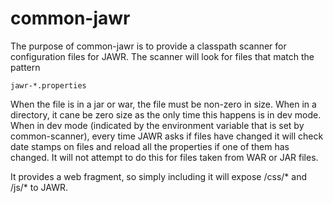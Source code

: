 common-jawr
===========

The purpose of common-jawr is to provide a classpath scanner for configuration files for JAWR. The scanner will look for files that match the pattern


    jawr-*.properties

When the file is in a jar or war, the file must be non-zero in size. When in a directory, it cane be zero size as the only time this happens is in dev mode.
When in dev mode (indicated by the environment variable that is set by common-scanner), every time JAWR asks if files have changed it will check date stamps
on files and reload all the properties if one of them has changed. It will not attempt to do this for files taken from WAR or JAR files.

It provides a web fragment, so simply including it will expose /css/* and /js/* to JAWR.